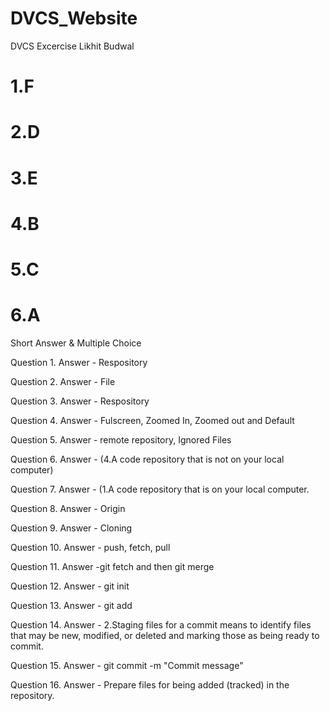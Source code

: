 # DVCS_Website
DVCS Excercise
Likhit Budwal

# 1.F
# 2.D
# 3.E
# 4.B
# 5.C
# 6.A

Short Answer & Multiple Choice

Question 1.
Answer - Respository

Question 2.
Answer - File

Question 3.
Answer - Respository

Question 4.
Answer - Fulscreen, Zoomed In, Zoomed out and Default

Question 5.
Answer - remote repository, Ignored Files

Question 6.
Answer - (4.A code repository that is not on your local computer)

Question 7.
Answer - (1.A code repository that is on your local computer.

Question 8.
Answer - Origin

Question 9.
Answer - Cloning

Question 10.
Answer - push, fetch, pull

Question 11.
Answer -git fetch and then git merge

Question 12.
Answer - git init

Question 13.
Answer - git add

Question 14.
Answer - 2.Staging files for a commit means to identify files that may be new, modified, or deleted and marking those as being ready to commit.

Question 15.
Answer - git commit -m "Commit message"

Question 16.
Answer - Prepare files for being added (tracked) in the repository.
